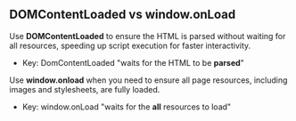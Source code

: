 ## DOMContentLoaded vs window.onLoad
Use **DOMContentLoaded** to ensure the HTML is parsed without waiting for all resources, speeding up script execution for faster interactivity.
 - Key: DomContentLoaded "waits for the HTML to be **parsed**"

Use **window.onload** when you need to ensure all page resources, including images and stylesheets, are fully loaded.
 - Key: window.onLoad "waits for the **all** resources to load"

